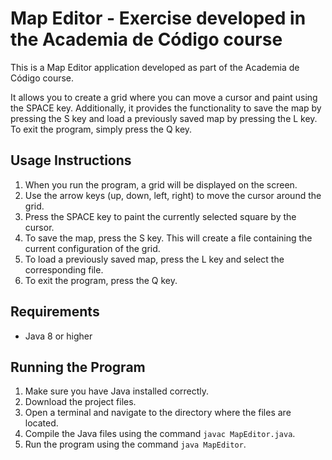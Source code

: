 # Map Editor - Exercise developed in the Academia de Código course

This is a Map Editor application developed as part of the Academia de Código course. 

It allows you to create a grid where you can move a cursor and paint using the SPACE key. Additionally, it provides the functionality to save the map by pressing the S key and load a previously saved map by pressing the L key. To exit the program, simply press the Q key.

## Usage Instructions

1. When you run the program, a grid will be displayed on the screen.
2. Use the arrow keys (up, down, left, right) to move the cursor around the grid.
3. Press the SPACE key to paint the currently selected square by the cursor.
4. To save the map, press the S key. This will create a file containing the current configuration of the grid.
5. To load a previously saved map, press the L key and select the corresponding file.
6. To exit the program, press the Q key.

## Requirements

- Java 8 or higher

## Running the Program

1. Make sure you have Java installed correctly.
2. Download the project files.
3. Open a terminal and navigate to the directory where the files are located.
4. Compile the Java files using the command `javac MapEditor.java`.
5. Run the program using the command `java MapEditor`.
